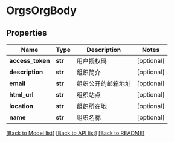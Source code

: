 # OrgsOrgBody

## Properties
Name | Type | Description | Notes
------------ | ------------- | ------------- | -------------
**access_token** | **str** | 用户授权码 | [optional] 
**description** | **str** | 组织简介 | [optional] 
**email** | **str** | 组织公开的邮箱地址 | [optional] 
**html_url** | **str** | 组织站点 | [optional] 
**location** | **str** | 组织所在地 | [optional] 
**name** | **str** | 组织名称 | [optional] 

[[Back to Model list]](../README.md#documentation-for-models) [[Back to API list]](../README.md#documentation-for-api-endpoints) [[Back to README]](../README.md)


